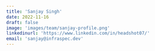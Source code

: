 ```yaml
---
title: 'Sanjay Singh'
date: 2022-11-16
draft: false
image: 'images/team/sanjay-profile.png'
linkedinurl: 'https://www.linkedin.com/in/headshot07/'
email: 'sanjay@infraspec.dev'
---
```

